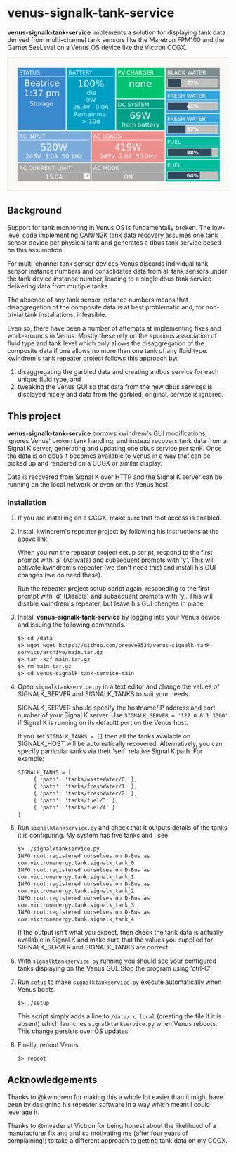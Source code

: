 # venus-signalk-tank-service

__venus-signalk-tank-service__ implements a solution for displaying
tank data derived from multi-channel tank sensors like the Maretron
FPM100 and the Garnet SeeLevel on a Venus OS device like the Victron
CCGX.

![CCGX tank display](venus.png)

## Background

Support for tank monitoring in Venus OS is fundamentally broken.
The low-level code implementing CAN/N2K tank data recovery assumes
one tank sensor device per physical tank and generates a dbus
tank service besed on this assumption.

For multi-channel tank sensor devices Venus discards individual
tank sensor instance numbers and consolidates data from all tank
sensors under the tank device instance number, leading to a single
dbus tank service delivering data from multiple tanks.

The absence of any tank sensor instance numbers means that
disaggregation of the composite data is at best problematic and, for
non-trivial tank installations, infeasible.

Even so, there have been a number of attempts at implementing fixes
and work-arounds in Venus.
Mostly these rely on the spurious association of fluid type and tank
level which only allows the disaggregation of the composite data if
one allows no more than one tank of any fluid type.
kwindrem's
[tank repeater](https://github.com/kwindrem/SeeLevel-N2K-Victron-VenusOS)
project follows this approach by:

1. disaggregating the garbled data and creating a dbus service for
   each unique fluid type, and
2. tweaking the Venus GUI so that data from the new dbus services is
   displayed nicely and data from the garbled, original, service is
   ignored.

## This project

__venus-signalk-tank-service__ borrows kwindrem's GUI modifications,
ignores Venus' broken tank handling, and instead recovers tank data
from a Signal K server, generating and updating one dbus service per
tank.
Once tha data is on dbus it becomes available to Venus in a way that
can be picked up and rendered on a CCGX or similar display.

Data is recovered from Signal K over HTTP and the Signal K server can
be running on the local network or even on the Venus host.

### Installation

1. If you are installing on a CCGX, make sure that root access is
   enabled.
   
2. Install kwindrem's repeater project by following his instructions
   at the above link.
   
   When you run the repeater project setup script, respond to the
   first prompt with 'a' (Activate) and subsequent prompts with 'y'.
   This will activate kwindrem's repeater (we don't need this) and
   install his GUI changes (we do need these).
   
   Run the repeater project setup script again, responding to the
   first prompt with 'd' (Disable) and subsequent prompts with 'y'.
   This will disable kwindrem's repeater, but leave his GUI changes
   in place.
   
3. Install __venus-signalk-tank-service__ by logging into your Venus
   device and issuing the following commands.
   ```
   $> cd /data
   $> wget wget https://github.com/preeve9534/venus-signalk-tank-service/archive/main.tar.gz
   $> tar -xzf main.tar.gz
   $> rm main.tar.gz
   $> cd venus-signalk-tank-service-main
   ```

4. Open ```signalktankservice.py``` in a text editor and change the
   values of SIGNALK_SERVER and SIGNALK_TANKS to suit your needs.

   SIGNALK_SERVER should specify the hostname/IP address and port
   number of your Signal K server.
   Use ```SIGNALK_SERVER = '127.0.0.1:3000'``` if Signal K is
   running on its defaultt port on the Venus host.
   
   If you set ```SIGNALK_TANKS = []``` then all the tanks available
   on SIGNALK_HOST will be automatically recovered.
   Alternatively, you can specify particular tanks via their 'self'
   relative Signal K path.
   For example:
   ```
   SIGNALK_TANKS = [
        { 'path': 'tanks/wasteWater/0' },
        { 'path': 'tanks/freshWater/1' },
        { 'path': 'tanks/freshWater/2' },
        { 'path': 'tanks/fuel/3' },
        { 'path': 'tanks/fuel/4' }
   ]
   ```

5. Run ```signalktankservice.py``` and check that it outputs details of
   the tanks it is configuring. My system has five tanks and I see:
   ```
   $> ./signalktankservice.py 
   INFO:root:registered ourselves on D-Bus as com.victronenergy.tank.signalk_tank_0
   INFO:root:registered ourselves on D-Bus as com.victronenergy.tank.signalk_tank_1
   INFO:root:registered ourselves on D-Bus as com.victronenergy.tank.signalk_tank_2
   INFO:root:registered ourselves on D-Bus as com.victronenergy.tank.signalk_tank_3
   INFO:root:registered ourselves on D-Bus as com.victronenergy.tank.signalk_tank_4
   ```
   If the output isn't what you expect, then check the tank data
   is actually available in Signal K and make sure that the values
   you supplied for SIGNALK_SERVER and SIGNALK_TANKS are correct.

6. With ```signalktankservice.py``` running you should see your
   configured tanks displaying on the Venus GUI.
   Stop the program using 'ctrl-C'.

7. Run ```setup``` to make ```signalktankservice.py``` execute
   automatically when Venus boots.
   ```
   $> ./setup
   ```
   This script simply adds a line to ```/data/rc.local``` (creating the file if it
   is absent) which launches ```signalktankservice.py``` when Venus reboots.
   This change persists over OS updates.
   
8. Finally, reboot Venus.
   ```
   $> reboot
   ```

## Acknowledgements

Thanks to @kwindrem for making this a whole lot easier than it might have
been by designing his repeater software in a way which meant I could
leverage it.

Thanks to @mvader at Victron for being honest about the likelihood of a
manufacturer fix and and so motivating me (after four years of complaining!)
to take a different approach to getting tank data on my CCGX.

